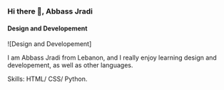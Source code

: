 ### Hi there 👋, Abbass Jradi
#### Design and Developement
![Design and Developement]

I am Abbass Jradi from Lebanon, and I really enjoy learning design and developement, as well as other languages.

Skills: HTML/ CSS/ Python.






